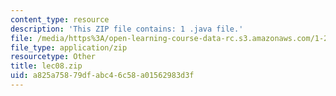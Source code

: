 ```yaml
---
content_type: resource
description: 'This ZIP file contains: 1 .java file.'
file: /media/https%3A/open-learning-course-data-rc.s3.amazonaws.com/1-204-computer-algorithms-in-systems-engineering-spring-2010/a825a75879dfabc46c58a01562983d3f_lec08.zip
file_type: application/zip
resourcetype: Other
title: lec08.zip
uid: a825a758-79df-abc4-6c58-a01562983d3f
---
```

